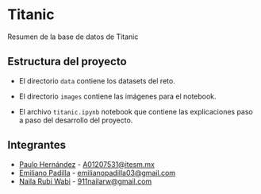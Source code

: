 # Titanic

Resumen de la base de datos de Titanic

## Estructura del proyecto

-   El directorio `data` contiene los datasets del reto.

-   El directorio `images` contiene las imágenes para el notebook.

-   El archivo `titanic.ipynb` notebook que contiene las explicaciones paso a paso del desarrollo del proyecto.

## Integrantes

-   [Paulo Hernández](https://github.com/PauloHJ) - [A01207531\@itesm.mx](mailto:A01207531@itesm.mx)
-   [Emiliano Padilla](https://github.com/ephetpv) - [emilianopadilla03\@gmail.com](mailto:emilianopadilla03@gmail.com)
-   [Naila Rubi Wabi](https://github.com/wabinai) - [911nailarw\@gmail.com](mailto:911nailarw@gmail.com)
